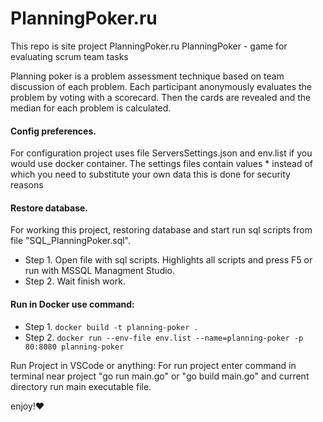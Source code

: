 # PlanningPoker.ru
This repo is site project PlanningPoker.ru
PlanningPoker - game for evaluating scrum team tasks

Planning poker is a problem assessment technique based on team discussion of each problem. Each participant anonymously evaluates the problem by voting with a scorecard. Then the cards are revealed and the median for each problem is calculated.
#### Config preferences. 
For configuration project uses file ServersSettings.json and env.list if you would use docker container.
The settings files contain values ​​* instead of which you need to substitute your own data this is done for security reasons
#### Restore database.
For working this project, restoring database and start run sql scripts from file "SQL_PlanningPoker.sql".
* Step 1. Open file with sql scripts. Highlights all scripts and press F5 or run with MSSQL Managment Studio.
* Step 2. Wait finish work. 
#### Run in Docker use command:
* Step 1. ```docker build -t planning-poker .```
* Step 2. ```docker run --env-file env.list --name=planning-poker -p 80:8080 planning-poker```

Run Project in VSCode or anything:
For run project enter command in terminal near project "go run main.go" or "go build main.go" and current directory run main executable file.

enjoy!:heart: